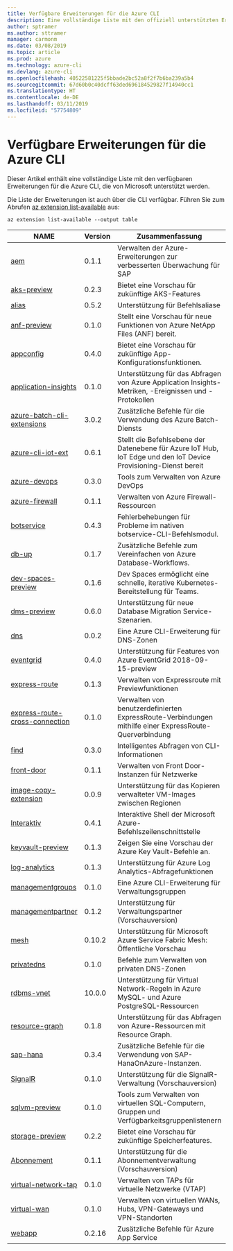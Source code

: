 ```yaml
---
title: Verfügbare Erweiterungen für die Azure CLI
description: Eine vollständige Liste mit den offiziell unterstützten Erweiterungen für die Azure CLI
author: sptramer
ms.author: sttramer
manager: carmonm
ms.date: 03/08/2019
ms.topic: article
ms.prod: azure
ms.technology: azure-cli
ms.devlang: azure-cli
ms.openlocfilehash: 40522581225f5bbade2bc52a8f2f7b6ba239a5b4
ms.sourcegitcommit: 67d60b0c40dcff63ded696184529827f14940cc1
ms.translationtype: HT
ms.contentlocale: de-DE
ms.lasthandoff: 03/11/2019
ms.locfileid: "57754809"
---
```

# <a name="available-extensions-for-the-azure-cli"></a>Verfügbare Erweiterungen für die Azure CLI

Dieser Artikel enthält eine vollständige Liste mit den verfügbaren Erweiterungen für die Azure CLI, die von Microsoft unterstützt werden.

Die Liste der Erweiterungen ist auch über die CLI verfügbar. Führen Sie zum Abrufen [az extension list-available](/cli/azure/extension?view=azure-cli-latest#az-extension-list-available) aus:

```azurecli-interactive
az extension list-available --output table
```

| NAME | Version | Zusammenfassung | Vorschau |
|------|---------|---------|---------|
| [aem](https://github.com/Azure/azure-cli-extensions) | 0.1.1 | Verwalten der Azure-Erweiterungen zur verbesserten Überwachung für SAP |  |
| [aks-preview](https://github.com/Azure/azure-cli-extensions/tree/master/src/aks-preview) | 0.2.3 | Bietet eine Vorschau für zukünftige AKS-Features | Ja |
| [alias](https://github.com/Azure/azure-cli-extensions) | 0.5.2 | Unterstützung für Befehlsaliase | Ja |
| [anf-preview](https://github.com/Azure/azure-cli-extensions/tree/master/src/anf-preview) | 0.1.0 | Stellt eine Vorschau für neue Funktionen von Azure NetApp Files (ANF) bereit. | Ja |
| [appconfig](https://github.com/Azure/azure-cli-extensions) | 0.4.0 | Bietet eine Vorschau für zukünftige App-Konfigurationsfunktionen. | Ja |
| [application-insights](https://github.com/Azure/azure-cli-extensions/tree/master/src/application-insights) | 0.1.0 | Unterstützung für das Abfragen von Azure Application Insights-Metriken, -Ereignissen und -Protokollen | Ja |
| [azure-batch-cli-extensions](https://github.com/Azure/azure-batch-cli-extensions) | 3.0.2 | Zusätzliche Befehle für die Verwendung des Azure Batch-Diensts |  |
| [azure-cli-iot-ext](https://github.com/azure/azure-iot-cli-extension) | 0.6.1 | Stellt die Befehlsebene der Datenebene für Azure IoT Hub, IoT Edge und den IoT Device Provisioning-Dienst bereit |  |
| [azure-devops](https://github.com/Microsoft/azure-devops-cli-extension) | 0.3.0 | Tools zum Verwalten von Azure DevOps | Ja |
| [azure-firewall](https://github.com/Azure/azure-cli-extensions/tree/master/src/azure-firewall) | 0.1.1 | Verwalten von Azure Firewall-Ressourcen | Ja |
| [botservice](https://github.com/Azure/azure-cli-extensions) | 0.4.3 | Fehlerbehebungen für Probleme im nativen botservice-CLI-Befehlsmodul. | Ja |
| [db-up](https://github.com/Azure/azure-cli-extensions/tree/master/src/db-up) | 0.1.7 | Zusätzliche Befehle zum Vereinfachen von Azure Database-Workflows. | Ja |
| [dev-spaces-preview](https://github.com/Azure/azure-cli-extensions) | 0.1.6 | Dev Spaces ermöglicht eine schnelle, iterative Kubernetes-Bereitstellung für Teams. | Ja |
| [dms-preview](https://github.com/Azure/azure-cli-extensions/tree/master/src/dms-preview) | 0.6.0 | Unterstützung für neue Database Migration Service-Szenarien. | Ja |
| [dns](https://github.com/Azure/azure-cli-extensions) | 0.0.2 | Eine Azure CLI-Erweiterung für DNS-Zonen |  |
| [eventgrid](https://github.com/Azure/azure-cli-extensions) | 0.4.0 | Unterstützung für Features von Azure EventGrid 2018-09-15-preview | Ja |
| [express-route](https://github.com/Azure/azure-cli-extensions/tree/master/src/express-route) | 0.1.3 | Verwalten von Expressroute mit Previewfunktionen | Ja |
| [express-route-cross-connection](https://github.com/Azure/azure-cli-extensions/tree/master/src/express-route-cross-connection) | 0.1.0 | Verwalten von benutzerdefinierten ExpressRoute-Verbindungen mithilfe einer ExpressRoute-Querverbindung |  |
| [find](https://github.com/Azure/azure-cli-extensions/tree/master/src/find) | 0.3.0 | Intelligentes Abfragen von CLI-Informationen | Ja |
| [front-door](https://github.com/Azure/azure-cli-extensions/tree/master/src/front-door) | 0.1.1 | Verwalten von Front Door-Instanzen für Netzwerke | Ja |
| [image-copy-extension](https://github.com/Azure/azure-cli-extensions) | 0.0.9 | Unterstützung für das Kopieren verwalteter VM-Images zwischen Regionen |  |
| [Interaktiv](https://github.com/Azure/azure-cli) | 0.4.1 | Interaktive Shell der Microsoft Azure-Befehlszeilenschnittstelle | Ja |
| [keyvault-preview](https://github.com/Azure/azure-keyvault-cli-extension) | 0.1.3 | Zeigen Sie eine Vorschau der Azure Key Vault-Befehle an. | Ja |
| [log-analytics](https://github.com/Azure/azure-cli-extensions/tree/master/src/log-analytics) | 0.1.3 | Unterstützung für Azure Log Analytics-Abfragefunktionen | Ja |
| [managementgroups](https://github.com/Azure/azure-cli-extensions) | 0.1.0 | Eine Azure CLI-Erweiterung für Verwaltungsgruppen |  |
| [managementpartner](https://github.com/Azure/azure-cli-extensions) | 0.1.2 | Unterstützung für Verwaltungspartner (Vorschauversion) |  |
| [mesh](https://github.com/Azure/azure-cli-extensions) | 0.10.2 | Unterstützung für Microsoft Azure Service Fabric Mesh: Öffentliche Vorschau | Ja |
| [privatedns](https://github.com/Azure/azure-cli-extensions) | 0.1.0 | Befehle zum Verwalten von privaten DNS-Zonen | Ja |
| [rdbms-vnet](https://github.com/Azure/azure-cli-extensions) | 10.0.0 | Unterstützung für Virtual Network-Regeln in Azure MySQL- und Azure PostgreSQL-Ressourcen |  |
| [resource-graph](https://github.com/Azure/azure-cli-extensions/tree/master/src/resource-graph) | 0.1.8 | Unterstützung für das Abfragen von Azure-Ressourcen mit Resource Graph. | Ja |
| [sap-hana](https://github.com/Azure/azure-hanaonazure-cli-extension) | 0.3.4 | Zusätzliche Befehle für die Verwendung von SAP-HanaOnAzure-Instanzen. |  |
| [SignalR](https://github.com/Azure/azure-cli-extensions) | 0.1.0 | Unterstützung für die SignalR-Verwaltung (Vorschauversion) | Ja |
| [sqlvm-preview](https://github.com/Azure/azure-cli-extensions/tree/master/src/sqlvm-preview) | 0.1.0 | Tools zum Verwalten von virtuellen SQL-Computern, Gruppen und Verfügbarkeitsgruppenlistenern | Ja |
| [storage-preview](https://github.com/Azure/azure-cli-extensions/tree/master/src/storage-preview) | 0.2.2 | Bietet eine Vorschau für zukünftige Speicherfeatures. | Ja |
| [Abonnement](https://github.com/Azure/azure-cli-extensions) | 0.1.1 | Unterstützung für die Abonnementverwaltung (Vorschauversion) |  |
| [virtual-network-tap](https://github.com/Azure/azure-cli-extensions/tree/master/src/virtual-network-tap) | 0.1.0 | Verwalten von TAPs für virtuelle Netzwerke (VTAP) | Ja |
| [virtual-wan](https://github.com/Azure/azure-cli-extensions/tree/master/src/virtual-wan) | 0.1.0 | Verwalten von virtuellen WANs, Hubs, VPN-Gateways und VPN-Standorten | Ja |
| [webapp](https://github.com/Azure/azure-cli-extensions) | 0.2.16 | Zusätzliche Befehle für Azure App Service | Ja |